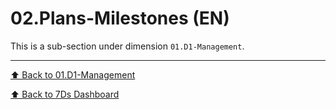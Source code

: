 # 02.Plans-Milestones (EN)

This is a sub-section under dimension `01.D1-Management`.

---
[⬆ Back to 01.D1-Management](../README.md)

[⬆ Back to 7Ds Dashboard](../../README.md)
